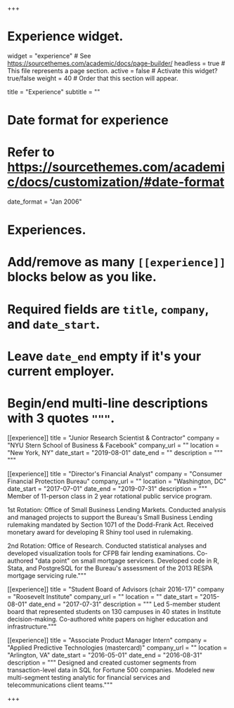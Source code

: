 +++
# Experience widget.
widget = "experience"  # See https://sourcethemes.com/academic/docs/page-builder/
headless = true  # This file represents a page section.
active = false  # Activate this widget? true/false
weight = 40  # Order that this section will appear.

title = "Experience"
subtitle = ""

# Date format for experience
#   Refer to https://sourcethemes.com/academic/docs/customization/#date-format
date_format = "Jan 2006"

# Experiences.
#   Add/remove as many `[[experience]]` blocks below as you like.
#   Required fields are `title`, `company`, and `date_start`.
#   Leave `date_end` empty if it's your current employer.
#   Begin/end multi-line descriptions with 3 quotes `"""`.
[[experience]]
  title = "Junior Research Scientist & Contractor"
  company = "NYU Stern School of Business & Facebook"
  company_url = ""
  location = "New York, NY"
  date_start = "2019-08-01"
  date_end = ""
  description = """
  """

[[experience]]
  title = "Director's Financial Analyst"
  company = "Consumer Financial Protection Bureau"
  company_url = ""
  location = "Washington, DC"
  date_start = "2017-07-01"
  date_end = "2019-07-31"
  description = """
Member of 11-person class in 2 year rotational public service program.

1st Rotation: Office of Small Business Lending Markets. Conducted analysis and managed projects to support the Bureau's Small Business Lending rulemaking mandated by Section 1071 of the Dodd-Frank Act. Received monetary award for developing R Shiny tool used in rulemaking.

2nd Rotation: Office of Research. Conducted statistical analyses and developed visualization tools for CFPB fair lending examinations. Co-authored "data point" on small mortgage servicers. Developed code in R, Stata, and PostgreSQL for the Bureau's assessment of the 2013 RESPA mortgage servicing rule."""

[[experience]]
  title = "Student Board of Advisors (chair 2016-17)"
  company = "Roosevelt Institute"
  company_url = ""
  location = ""
  date_start = "2015-08-01"
  date_end = "2017-07-31"
  description = """
Led 5-member student board that represented students on 130 campuses in 40 states in Institute decision-making. Co-authored white papers on higher education and infrastructure."""

[[experience]]
  title = "Associate Product Manager Intern"
  company = "Applied Predictive Technologies (mastercard)"
  company_url = ""
  location = "Arlington, VA"
  date_start = "2016-05-01"
  date_end = "2016-08-31"
  description = """
Designed and created customer segments from transaction-level data in SQL for Fortune 500 companies. Modeled new multi-segment testing analytic for financial services and telecommunications client teams."""

+++
